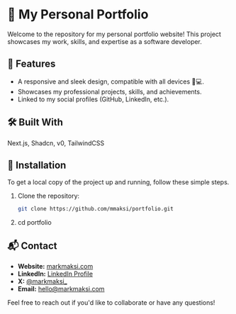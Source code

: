 # 🚀 My Personal Portfolio

Welcome to the repository for my personal portfolio website! This project showcases my work, skills, and expertise as a software developer.

## 🌟 Features

- A responsive and sleek design, compatible with all devices 📱💻.
- Showcases my professional projects, skills, and achievements.
- Linked to my social profiles (GitHub, LinkedIn, etc.).

## 🛠️ Built With

Next.js, Shadcn, v0, TailwindCSS

## 🚧 Installation

To get a local copy of the project up and running, follow these simple steps.

1. Clone the repository:
   ```bash
   git clone https://github.com/mmaksi/portfolio.git

2. cd portfolio

## 📬 Contact

- **Website:** [markmaksi.com](https://markmaksi.com)
- **LinkedIn:** [LinkedIn Profile](https://www.linkedin.com/in/markmaksi/)
- **X:** [@markmaksi_](https://x.com/markmaksi_)
- **Email:** [hello@markmaksi.com](mailto:hello@markmaksi.com)

Feel free to reach out if you'd like to collaborate or have any questions!

